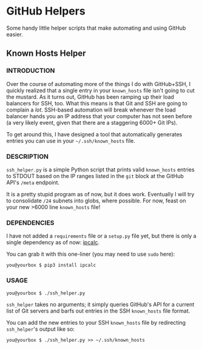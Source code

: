 # GitHub Helpers
Some handy little helper scripts that make automating and using GitHub easier.

## Known Hosts Helper

### INTRODUCTION
Over the course of automating more of the things I do with GitHub+SSH, I quickly
realized that a single entry in your `known_hosts` file isn't going to cut the
mustard.  As it turns out, GitHub has been ramping up their load balancers for
SSH, too.  What this means is that Git and SSH are going to complain a *lot*.
SSH-based automation will break whenever the load balancer hands you an IP
address that your computer has not seen before (a very likely event, given that
there are a staggering 6000+ Git IPs).

To get around this, I have designed a tool that automatically generates entries
you can use in your `~/.ssh/known_hosts` file.

### DESCRIPTION
`ssh_helper.py` is a simple Python script that prints valid `known_hosts`
entries to STDOUT based on the IP ranges listed in the `git` block at the
GitHub API's `/meta` endpoint.

It is a pretty stupid program as of now, but it does work.  Eventually I will
try to consolidate `/24` subnets into globs, where possible.  For now, feast on
your new >6000 line `known_hosts` file!

### DEPENDENCIES
I have not added a `requirements` file or a `setup.py` file yet, but there is
only a single dependency as of now: [ipcalc](https://github.com/tehmaze/ipcalc).

You can grab it with this one-liner (you may need to use `sudo` here):
```
you@yourbox $ pip3 install ipcalc
```

### USAGE
```
you@yourbox $ ./ssh_helper.py
```

`ssh_helper` takes no arguments; it simply queries GitHub's API for a current
list of Git servers and barfs out entries in the SSH `known_hosts` file format.

You can add the new entries to your SSH `known_hosts` file by redirecting
`ssh_helper`'s output like so:

```
you@yourbox $ ./ssh_helper.py >> ~/.ssh/known_hosts
```
